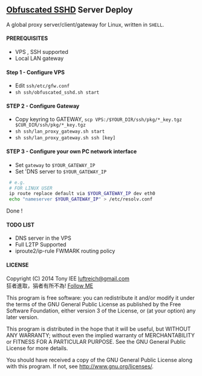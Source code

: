 ## [Obfuscated SSHD](https://github.com/brl/obfuscated-openssh) Server Deploy
A global proxy server/client/gateway for Linux, written in `SHELL`.

#### PREREQUISITES
* VPS , SSH supported
* Local LAN gateway

#### Step 1 - Configure VPS
* Edit `ssh/etc/gfw.conf`
* `sh ssh/obfuscated_sshd.sh start`

#### STEP 2 - Configure Gateway
* Copy keyring to GATEWAY, `scp VPS:/$YOUR_DIR/ssh/pkg/*_key.tgz $CUR_DIR/ssh/pkg/*_key.tgz`
* `sh ssh/lan_proxy_gateway.sh start`
* `sh ssh/lan_proxy_gateway.sh ssh [key]`

#### STEP 3 - Configure your own PC network interface
* Set `gateway` to `$YOUR_GATEWAY_IP`
* Set 'DNS server to `$YOUR_GATEWAY_IP`
```bash
 # e.g.  
 # FOR LINUX USER
 ip route replace default via $YOUR_GATEWAY_IP dev eth0
 echo "nameserver $YOUR_GATEWAY_IP" > /etc/resolv.conf
```
Done ! 

#### TODO LIST
* DNS server in the VPS 
* Full L2TP Supported
* iproute2/ip-rule FWMARK routing policy


#### LICENSE
Copyright (C) 2014 Tony lEE  <luftreich@gmail.com>  
狂者進取，狷者有所不為! [Follow ME](https://twitter.com/Luftreich)

This program is free software: you can redistribute it and/or modify
it under the terms of the GNU General Public License as published by
the Free Software Foundation, either version 3 of the License, or
(at your option) any later version.

This program is distributed in the hope that it will be useful,
but WITHOUT ANY WARRANTY; without even the implied warranty of
MERCHANTABILITY or FITNESS FOR A PARTICULAR PURPOSE.  See the
GNU General Public License for more details.

You should have received a copy of the GNU General Public License
along with this program. If not, see <http://www.gnu.org/licenses/>.
